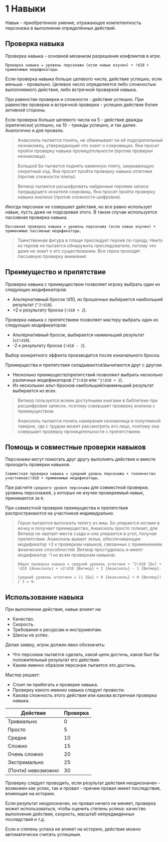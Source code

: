 # 1 Навыки

Навык - приобретенное умение, отражающее компетентность персонажа в выполнении определённых действий.

## Проверка навыка

Проверка навыка - основной механизм разрешения конфликтов в игре.

`Проверка навыка = уровень персонажа (если навык изучен) + !d10 + применимые модификаторы.`

Если проверка навыка больше целевого числа, действие успешно, если меньше - провально.
Целевое число определяется либо сложностью выполняемого действия, либо встречной проверкой навыка.

При равенстве проверки и сложности - действие успешно.
При равенстве проверки и встречной проверки - успешно действие более активной стороны.

Если проверка больше целевого числа на 5 - действие дважды (критически) успешно, на 10 - трижды успешно, и так далее.
Аналогично и для провала.

>Анаксиэль пытается понять, не обманывает ли её подозрительный незнакомец, утверждающий что знает о сокровищах.
>Яна просит пройти проверку навыка _проницательности_ (против проверки незнакомца).
>
>Большой Бо пытается поднять каменную плиту, закрывающую секретный ход.
>Яна просит пройти проверку навыка _атлетики_ (против сложности плиты).
>
>Витмор пытается расшифровать найденные героями записи предыдущего искателя сокровищ.
>Яна просит пройти проверку навыка _анализа_ (против сложности шифровки).

Иногда персонаж не совершает действия, но все равно использует навык, пусть даже не подозревая этого.
В таком случае используется пассивная проверка навыка.

`Пассивная проверка навыка = уровень персонажа (если навык изучен) + применимые пассивные модификаторы.`

>Таинственная фигура в плаще преследует героев по городу.
>Никто из героев не пытается обнаружить преследователя, потому что даже не знает о его существовании.
>Все герои проходят пассивную проверку _внимания_.

## Преимущество и препятствие

Проверка навыка с преимуществом позволяет игроку выбрать один из следующих модификаторов:
- Альтернативный бросок !d10, из брошенных выбирается наибольший результат (`^2!d10`).
- +2 к результату броска (`!d10 + 2`).

Проверка навыка с препятствием позволяет мастеру выбрать один из следующих модификаторов:
- Альтернативный бросок, выбирается наименьший результат (`v2!d10`).
- -2 к результату броска (`!d10 - 2`).

Выбор конкретного эффекта производится после изначального броска.

Преимущества и препятствия складываются/вычитаются друг с другом.
- Несколько преимуществ/препятствий позволяют выбрать несколько различных модификаторов (`^3!d10` или `^2!d10 + 2`).
- Из нескольких альт-бросков наибольший/наименьший результат выбирается из всех.

>Витмор пользуется всеми доступными книгами в библитеке при расшифровке записок,
>поэтому совершает проверку анализа с преимуществом.
>
>Анаксиэль пытается понять намерения незнакомца в полутемной таверне, где с трудом может рассмотреть его лицо,
>поэтому она совершает проверку проницательности с препятствием.

## Помощь и совместные проверки навыков

Персонажи могут помогать друг другу выполнять действия и вместе проходить проверки навыков.

`Совместная проверка навыка = средний уровнь персонажа + (количество участников)!d10 + применимые модификаторы.`

При расчете `среднего уровня персонажа` для совместной проверки,
уровень персонажей, у которых не изучен проверяемый навык, принимается за `0`.

При совместной проверке преимущества и препятствия распространаются на участников индивидуально.

>Герои пытаются вытолкать телегу из ямы. Бо упирается ногами в кочку и получает преимущество, 
>Анаксиэль просто толкает, для Витмор не хватает места сзади и она упирается в угол, получая препятствие.
>Анаксиэль вывает зелье, обеспечивающее модификатор +2 к проверкам навыков, связанных с применением физических способностей.
>Витмор простудилась и имеет модификатор -1 ко всем проверкам навыков.
>
>`Общая проверка навыка = средний уровень атлетики + ^2!d10 {Бо} + !d10 {Анаксиэль} + v2!d10 {Витмор} + 2 {Анаксиэль} - 1 {Витмор}.`
>
>`Средний уровень атлетики = (1 {Бо} + 0 {Анаксиэль} + 0 {Витмор}) / 3 = 0.`

## Использование навыка

При выполнении действия, навык влияет на:
- Качество.
- Скорость.
- Требования к ресурсам и инструментам.
- Шансы на успех.

Делая заявку, игрок должен явно обозначить:
- Что персонаж пытается сделать, какой цели достичь, каков был бы положительный результат его действия.
- Каким именно образом персонаж пытается это достичь.

Мастер решает:
- Стоит ли прибегать к проверке навыка.
- Проверку какого именно навыка следует провести.
- Какова сложность этого действия или какова встречная проверка навыка.

Действие|Проверка
---|---
Тривиально|0
Просто|5
Средне|10
Сложно|15
Очень сложно|20
Экстремально|25
(Почти) невозможно|30

Проверку следует проводить, если результат действия неоднозначен - 
возможен как успех, так и провал - причем провал имеет последствия, влияющие на историю.

Если результат неоднозначен, но провал ничего не меняет, проверка может использоваться, чтобы оценить степень успеха:
качество выполнения действия, скорость, масштаб непредвиденных последствий и т.д.

Если и степень успеха не влияет на историю, действие можно автоматически считать успешным.